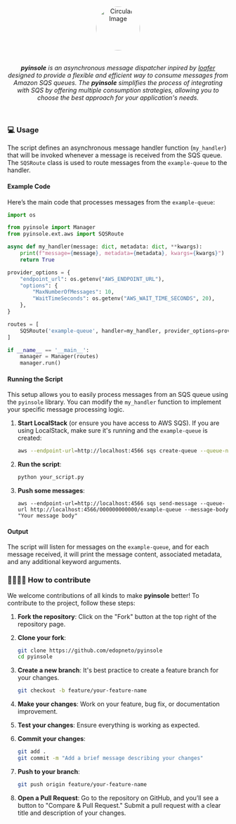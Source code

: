 <div align="center">
    <img src="img/pyinsole-img.ico" style="width:100px;height:100px;border-radius:50%;" alt="Circular Image">
</div>
<br>
<p align="center">
  <em><b>pyinsole</b> is an asynchronous message dispatcher inpired by <a href="https://github.com/georgeyk/loafer">loafer</a> designed to provide a flexible and efficient way to consume messages from Amazon SQS queues. The <b>pyinsole</b> simplifies the process of integrating with SQS by offering multiple consumption strategies, allowing you to choose the best approach for your application's needs.</em>
</p>
<br>

### 💻 Usage

The script defines an asynchronous message handler function (`my_handler`) that will be invoked whenever a message is received from the SQS queue. The `SQSRoute` class is used to route messages from the `example-queue` to the handler.

#### Example Code

Here’s the main code that processes messages from the `example-queue`:

```python
import os

from pyinsole import Manager
from pyinsole.ext.aws import SQSRoute

async def my_handler(message: dict, metadata: dict, **kwargs):
    print(f"message={message}, metadata={metadata}, kwargs={kwargs}")
    return True

provider_options = {
    "endpoint_url": os.getenv("AWS_ENDPOINT_URL"),
    "options": {
        "MaxNumberOfMessages": 10,
        "WaitTimeSeconds": os.getenv("AWS_WAIT_TIME_SECONDS", 20),
    },
}

routes = [
    SQSRoute('example-queue', handler=my_handler, provider_options=provider_options),
]

if __name__ == '__main__':
    manager = Manager(routes)
    manager.run()
```

#### Running the Script

This setup allows you to easily process messages from an SQS queue using the `pyinsole` library. You can modify the `my_handler` function to implement your specific message processing logic.

1. **Start LocalStack** (or ensure you have access to AWS SQS). If you are using LocalStack, make sure it's running and the `example-queue` is created:
    ```bash
    aws --endpoint-url=http://localhost:4566 sqs create-queue --queue-name example-queue
    ```

2. **Run the script**:
   ```bash
   python your_script.py
   ```

3. **Push some messages**:
    ```
    aws --endpoint-url=http://localhost:4566 sqs send-message --queue-url http://localhost:4566/000000000000/example-queue --message-body "Your message body"
    ```

#### Output

The script will listen for messages on the `example-queue`, and for each message received, it will print the message content, associated metadata, and any additional keyword arguments.


### 🫱🏻‍🫲🏽 How to contribute

We welcome contributions of all kinds to make **pyinsole** better! To contribute to the project, follow these steps:

1. **Fork the repository**: Click on the "Fork" button at the top right of the repository page.

2. **Clone your fork**:
   ```bash
   git clone https://github.com/edopneto/pyinsole
   cd pyinsole
   ```

3. **Create a new branch**: It's best practice to create a feature branch for your changes.
   ```bash
   git checkout -b feature/your-feature-name
   ```

4. **Make your changes**: Work on your feature, bug fix, or documentation improvement.

5. **Test your changes**: Ensure everything is working as expected.

6. **Commit your changes**:
   ```bash
   git add .
   git commit -m "Add a brief message describing your changes"
   ```

7. **Push to your branch**:
   ```bash
   git push origin feature/your-feature-name
   ```

8. **Open a Pull Request**: Go to the repository on GitHub, and you’ll see a button to "Compare & Pull Request." Submit a pull request with a clear title and description of your changes.
